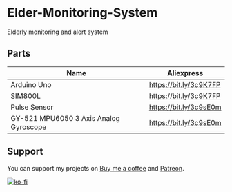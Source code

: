 # Elder-Monitoring-System
 Elderly monitoring and alert system

## Parts

|   Name    |  Aliexpress  |
|   ------- | ------------  |
| Arduino Uno | https://bit.ly/3c9K7FP |
| SIM800L | https://bit.ly/3c9K7FP |
| Pulse Sensor  | https://bit.ly/3c9sE0m |
| GY-521 MPU6050 3 Axis Analog Gyroscope   | https://bit.ly/3c9sE0m |


## Support
You can support my projects on [Buy me a coffee](https://www.buymeacoffee.com/pramuditharidma) and [Patreon](https://patreon.com/mercurylabs?utm_medium=unknown&utm_source=join_link&utm_campaign=creatorshare_creator&utm_content=copyLink).

[![ko-fi](https://ko-fi.com/img/githubbutton_sm.svg)](https://ko-fi.com/N4N1ZJHWO)
